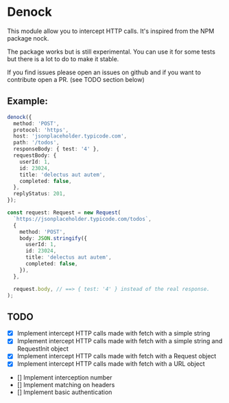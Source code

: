 # Denock

This module allow you to intercept HTTP calls. It's inspired from the NPM package nock.

The package works but is still experimental. You can use it for some tests but there is a lot to do to make it stable.

If you find issues please open an issues on github and if you want to contribute open a PR. (see TODO section below)

## Example:

```typescript
denock({
  method: 'POST',
  protocol: 'https',
  host: 'jsonplaceholder.typicode.com',
  path: '/todos',
  responseBody: { test: '4' },
  requestBody: {
    userId: 1,
    id: 23024,
    title: 'delectus aut autem',
    completed: false,
  },
  replyStatus: 201,
});

const request: Request = new Request(
  `https://jsonplaceholder.typicode.com/todos`,
  {
    method: 'POST',
    body: JSON.stringify({
      userId: 1,
      id: 23024,
      title: 'delectus aut autem',
      completed: false,
    }),
  },

  request.body, // ==> { test: '4' } instead of the real response.
);
```

## TODO

- [x] Implement intercept HTTP calls made with fetch with a simple string
- [x] Implement intercept HTTP calls made with fetch with a simple string and RequestInit object
- [x] Implement intercept HTTP calls made with fetch with a Request object
- [x] Implement intercept HTTP calls made with fetch with a URL object
- [] Implement interception number
- [] Implement matching on headers
- [] Implement basic authentication

